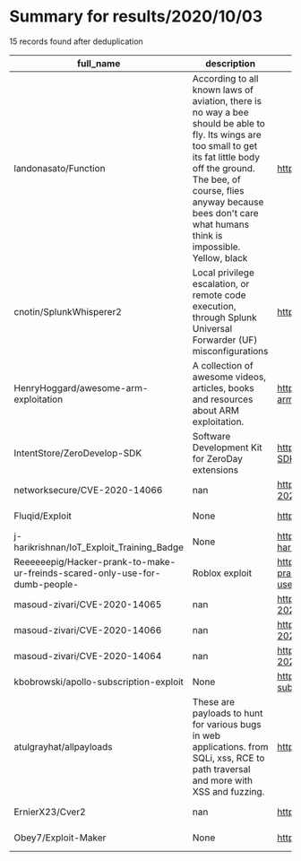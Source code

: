 
# Summary for results/2020/10/03
    
15 records found after deduplication

| full_name | description | html_url | matched_list | matched_count | pushed_at | size | stargazers_count | language | forks_count |
|-----------------------------------------------------------------------------|------------------------------------------------------------------------------------------------------------------------------------------------------------------------------------------------------------------------------------------------------------------|------------------------------------------------------------------------------------------------|---------------------------|-----------------|---------------------------|--------|--------------------|------------|---------------|
| landonasato/Function | According to all known laws of aviation, there is no way a bee should be able to fly. Its wings are too small to get its fat little body off the ground. The bee, of course, flies anyway because bees don't care what humans think is impossible. Yellow, black | https://github.com/landonasato/Function | ['exploit'] | 1 | 2020-10-03 13:31:55+00:00 | 31 | 2 | HTML | 18 |
| cnotin/SplunkWhisperer2 | Local privilege escalation, or remote code execution, through Splunk Universal Forwarder (UF) misconfigurations | https://github.com/cnotin/SplunkWhisperer2 | ['remote code execution'] | 1 | 2020-10-03 11:39:56+00:00 | 19 | 168 | Python | 38 |
| HenryHoggard/awesome-arm-exploitation | A collection of awesome videos, articles, books and resources about ARM exploitation. | https://github.com/HenryHoggard/awesome-arm-exploitation | ['exploit'] | 1 | 2020-10-03 13:47:05+00:00 | 21 | 147 | | 33 |
| IntentStore/ZeroDevelop-SDK | Software Development Kit for ZeroDay extensions | https://github.com/IntentStore/ZeroDevelop-SDK | ['zeroday'] | 1 | 2020-10-03 22:07:10+00:00 | 44 | 7 | Java | 4 |
| networksecure/CVE-2020-14066 | nan | https://github.com/networksecure/CVE-2020-14066 | ['cve-2'] | 1 | 2020-10-03 09:19:24+00:00 | 881 | 1 | | 0 |
| Fluqid/Exploit | None | https://github.com/Fluqid/Exploit | ['exploit'] | 1 | 2020-10-03 21:08:56+00:00 | 93 | 0 | | 0 |
| j-harikrishnan/IoT_Exploit_Training_Badge | None | https://github.com/j-harikrishnan/IoT_Exploit_Training_Badge | ['exploit'] | 1 | 2020-10-03 14:54:30+00:00 | 3283 | 0 | C++ | 7 |
| Reeeeeepig/Hacker-prank-to-make-ur-freinds-scared-only-use-for-dumb-people- | Roblox exploit | https://github.com/Reeeeeepig/Hacker-prank-to-make-ur-freinds-scared-only-use-for-dumb-people- | ['exploit'] | 1 | 2020-10-03 02:24:49+00:00 | 3 | 0 | HTML | 0 |
| masoud-zivari/CVE-2020-14065 | nan | https://github.com/masoud-zivari/CVE-2020-14065 | ['cve-2'] | 1 | 2020-10-03 09:13:31+00:00 | 219 | 0 | | 0 |
| masoud-zivari/CVE-2020-14066 | nan | https://github.com/masoud-zivari/CVE-2020-14066 | ['cve-2'] | 1 | 2020-10-03 09:17:47+00:00 | 878 | 0 | | 0 |
| masoud-zivari/CVE-2020-14064 | nan | https://github.com/masoud-zivari/CVE-2020-14064 | ['cve-2'] | 1 | 2020-10-03 09:30:44+00:00 | 215 | 0 | | 0 |
| kbobrowski/apollo-subscription-exploit | None | https://github.com/kbobrowski/apollo-subscription-exploit | ['exploit'] | 1 | 2020-10-03 11:45:46+00:00 | 86 | 0 | JavaScript | 0 |
| atulgrayhat/allpayloads | These are payloads to hunt for various bugs in web applications. from SQLi, xss, RCE to path traversal and more with XSS and fuzzing. | https://github.com/atulgrayhat/allpayloads | ['rce'] | 1 | 2020-10-03 15:00:41+00:00 | 29 | 7 | nan | 4 |
| ErnierX23/Cver2 | nan | https://github.com/ErnierX23/Cver2 | ['cve-2'] | 1 | 2020-10-03 20:03:40+00:00 | 2 | 0 | HTML | 0 |
| Obey7/Exploit-Maker | None | https://github.com/Obey7/Exploit-Maker | ['exploit'] | 1 | 2020-10-03 22:00:13+00:00 | 146 | 0 | | 0 |
